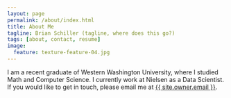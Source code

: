 ```yaml
---
layout: page
permalink: /about/index.html
title: About Me
tagline: Brian Schiller (tagline, where does this go?)
tags: [about, contact, resume]
image:
  feature: texture-feature-04.jpg
---
```


I am a recent graduate of Western Washington University, where I studied Math and Computer Science. I currently work at Nielsen as a Data Scientist. If you would like to get in touch, please email me at <a href="mailto:{{ site.owner.email }}">{{ site.owner.email }}</a>.
